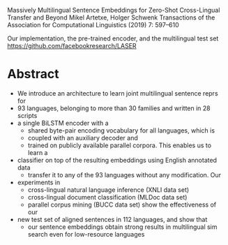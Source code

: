 Massively Multilingual Sentence Embeddings for Zero-Shot Cross-Lingual Transfer and Beyond
Mikel Artetxe, Holger Schwenk
Transactions of the Association for Computational Linguistics (2019) 7: 597–610

Our implementation, the pre-trained encoder, and the multilingual test set
https://github.com/facebookresearch/LASER

# Abstract

* We introduce an architecture to learn joint multilingual sentence reprs for
* 93 languages, belonging to more than 30 families and written in 28 scripts
* a single BiLSTM encoder with a
  * shared byte-pair encoding vocabulary for all languages, which is
  * coupled with an auxiliary decoder and
  * trained on publicly available parallel corpora.  This enables us to learn a
* classifier on top of the resulting embeddings using English annotated data
  * transfer it to any of the 93 languages without any modification.  Our
* experiments in
  * cross-lingual natural language inference (XNLI data set)
  * cross-lingual document classification (MLDoc data set)
  * parallel corpus mining (BUCC data set) show the effectiveness of our
* new test set of aligned sentences in 112 languages, and show that
  * our sentence embeddings obtain strong results in multilingual sim search
    even for low-resource languages
